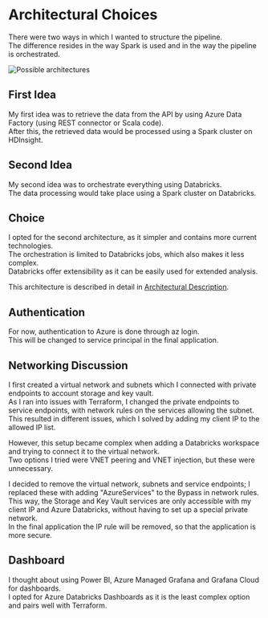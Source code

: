 # Architectural Choices

There were two ways in which I wanted to structure the pipeline.  
The difference resides in the way Spark is used and in the way the pipeline is orchestrated.

![Possible architectures](architecture-ideas.png)

## First Idea

My first idea was to retrieve the data from the API by using Azure Data Factory (using REST connector or Scala code).  
After this, the retrieved data would be processed using a Spark cluster on HDInsight.

## Second Idea

My second idea was to orchestrate everything using Databricks.  
The data processing would take place using a Spark cluster on Databricks.

## Choice

I opted for the second architecture, as it simpler and contains more current technologies.  
The orchestration is limited to Databricks jobs, which also makes it less complex.  
Databricks offer extensibility as it can be easily used for extended analysis.

This architecture is described in detail in [Architectural Description](architecture-description.md).

## Authentication

For now, authentication to Azure is done through az login.  
This will be changed to service principal in the final application.

## Networking Discussion

I first created a virtual network and subnets which I connected with private endpoints to account storage and key vault.  
As I ran into issues with Terraform, I changed the private endpoints to service endpoints, with network rules on the services allowing the subnet.  
This resulted in different issues, which I solved by adding my client IP to the allowed IP list.  
  
However, this setup became complex when adding a Databricks workspace and trying to connect it to the virtual network.  
Two options I tried were VNET peering and VNET injection, but these were unnecessary.  
  
I decided to remove the virtual network, subnets and service endpoints; I replaced these with adding "AzureServices" to the Bypass in network rules.  
This way, the Storage and Key Vault services are only accessible with my client IP and Azure Databricks, without having to set up a special private network.  
In the final application the IP rule will be removed, so that the application is more secure.  

## Dashboard

I thought about using Power BI, Azure Managed Grafana and Grafana Cloud for dashboards.  
I opted for Azure Databricks Dashboards as it is the least complex option and pairs well with Terraform.  
